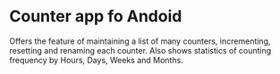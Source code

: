 Counter app fo Andoid
=======
Offers the feature of maintaining a list of many counters, incrementing, resetting and renaming each counter.
Also shows statistics of counting frequency by Hours, Days, Weeks and Months.
